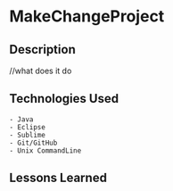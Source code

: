 # MakeChangeProject

## Description
//what does it do

## Technologies Used
	- Java
	- Eclipse
	- Sublime
	- Git/GitHub
	- Unix CommandLine

## Lessons Learned
